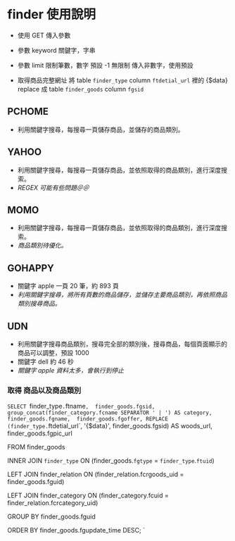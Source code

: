 # finder 使用說明
*	使用 GET 傳入參數
*	參數 keyword 
	關鍵字，字串
*	參數 limit
	限制筆數，數字
	預設 -1 無限制
	傳入非數字，使用預設

*	取得商品完整網址
	將 table `finder_type` column `ftdetial_url` 裡的 {$data}
	replace 成 table `finder_goods` column `fgsid` 

## PCHOME
*	利用關鍵字搜尋，每搜尋一頁儲存商品，並儲存的商品類別。

## YAHOO
*	利用關鍵字搜尋，每搜尋一頁儲存商品，並依照取得的商品類別，進行深度搜索。
  *	_REGEX 可能有些問題＠＠_

## MOMO
*	利用關鍵字搜尋，每搜尋一頁儲存商品，並依照取得的商品類別，進行深度搜索。
  *	_商品類別待優化。_

## GOHAPPY
*	關鍵字 apple 一頁 20 筆，約 893 頁
  *	_利用關鍵字搜尋，將所有頁數的商品儲存，並儲存主要商品類別，再依照商品類別搜尋商品。_

## UDN
*	利用關鍵字搜尋商品類別，搜尋完全部的類別後，搜尋商品，每個頁面顯示的商品可以調整，預設 1000
*	關鍵字 dell 約 46 秒
  *	_關鍵字 apple 資料太多，會執行到停止_
	

### 取得 商品以及商品類別
`
SELECT 
	`finder_type`.`ftname`, 
	finder_goods.fgsid, 
	group_concat(finder_category.fcname SEPARATOR ' | ') AS category, 
	finder_goods.fgname, 
	finder_goods.fgoffer,
	REPLACE (finder_type.`ftdetial_url`, '{$data}', finder_goods.fgsid) AS woods_url, 
	finder_goods.fgpic_url

FROM finder_goods

INNER JOIN `finder_type`
	ON (finder_goods.`fgtype` = `finder_type`.`ftuid`)

LEFT JOIN finder_relation ON (finder_relation.fcrgoods_uid = finder_goods.fguid)

LEFT JOIN finder_category ON (finder_category.fcuid = finder_relation.fcrcategory_uid)

GROUP BY finder_goods.fguid

ORDER BY finder_goods.fgupdate_time DESC;
`
